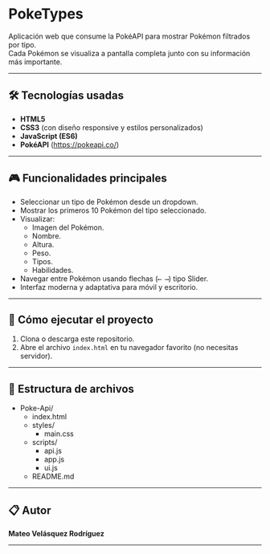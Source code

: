 # PokeTypes

Aplicación web que consume la PokéAPI para mostrar Pokémon filtrados por tipo.  
Cada Pokémon se visualiza a pantalla completa junto con su información más importante.

---

## 🛠 Tecnologías usadas

- **HTML5**
- **CSS3** (con diseño responsive y estilos personalizados)
- **JavaScript (ES6)**
- **PokéAPI** (https://pokeapi.co/)

---

## 🎮 Funcionalidades principales

- Seleccionar un tipo de Pokémon desde un dropdown.
- Mostrar los primeros 10 Pokémon del tipo seleccionado.
- Visualizar:
  - Imagen del Pokémon.
  - Nombre.
  - Altura.
  - Peso.
  - Tipos.
  - Habilidades.
- Navegar entre Pokémon usando flechas (`⟵ ⟶`) tipo Slider.
- Interfaz moderna y adaptativa para móvil y escritorio.

---

## 🚀 Cómo ejecutar el proyecto

1. Clona o descarga este repositorio.
2. Abre el archivo `index.html` en tu navegador favorito (no necesitas servidor).

---

## 📂 Estructura de archivos

- Poke-Api/
  - index.html
  - styles/
    - main.css
  - scripts/
    - api.js
    - app.js
    - ui.js
  - README.md

---

## 📋 Autor

**Mateo Velásquez Rodríguez**

---
